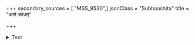 +++
secondary_sources = [ "MSS_9530",]
jsonClass = "Subhaashita"
title = "कामं क्रोधम्"

+++

<details><summary>Text</summary>

कामं क्रोधं च लोभं च दम्भं दर्पं च भूमिपः।  
सम्यग्विजेतुं यो वेद स महीमभिजायते॥
</details>
